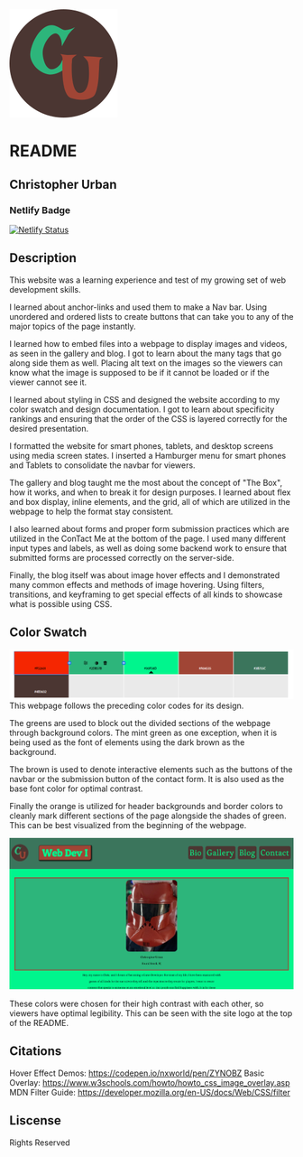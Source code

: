 <img src="./img/Favicon.svg">

# README

## Christopher Urban

### Netlify Badge
[![Netlify Status](https://api.netlify.com/api/v1/badges/727018ed-6aea-41bc-98d6-18a5ae31e7f3/deploy-status)](https://app.netlify.com/sites/about-me-curban2336/deploys)

## Description
This website was a learning experience and test of my growing set of web development skills. 

I learned about anchor-links and used them to make a Nav bar. Using unordered and ordered lists to create buttons that can take you to any of the major topics of the page instantly.

I learned how to embed files into a webpage to display images and videos, as seen in the gallery and blog. I got to learn about the many tags that go along side them as well. Placing alt text on the images so the viewers can know what the image is supposed to be if it cannot be loaded or if the viewer cannot see it. 

I learned about styling in CSS and designed the website according to my color swatch and design documentation. I got to learn about specificity rankings and ensuring that the order of the CSS is layered correctly for the desired presentation.

I formatted the website for smart phones, tablets, and desktop screens using media screen states. I inserted a Hamburger menu for smart phones and Tablets to consolidate the navbar for viewers.

The gallery and blog taught me the most about the concept of "The Box", how it works, and when to break it for design purposes. I learned about flex and box display, inline elements, and the grid, all of which are utilized in the webpage to help the format stay consistent.

I also learned about forms and proper form submission practices which are utilized in the ConTact Me at the bottom of the page. I used many different input types and labels, as well as doing some backend work to ensure that submitted forms are processed correctly on the server-side.

Finally, the blog itself was about image hover effects and I demonstrated many common effects and methods of image hovering. Using filters, transitions, and keyframing to get special effects of all kinds to showcase what is possible using CSS. 

## Color Swatch
<img src="./img/ColorSwatch.png">
This webpage follows the preceding color codes for its design. 

The greens are used to block out the divided sections of the webpage through background colors. The mint green as one exception, when it is being used as the font of elements using the dark brown as the background. 

The brown is used to denote interactive elements such as the buttons of the navbar or the submission button of the contact form. It is also used as the base font color for optimal contrast. 

Finally the orange is utilized for header backgrounds and border colors to cleanly mark different sections of the page alongside the shades of green. This can be best visualized from the beginning of the webpage.

<img src="./img/colorDemo.png">

These colors were chosen for their high contrast with each other, so viewers have optimal legibility. This can be seen with the site logo at the top of the README.

## Citations
Hover Effect Demos: https://codepen.io/nxworld/pen/ZYNOBZ
Basic Overlay: https://www.w3schools.com/howto/howto_css_image_overlay.asp
MDN Filter Guide: https://developer.mozilla.org/en-US/docs/Web/CSS/filter 

## Liscense
Rights Reserved